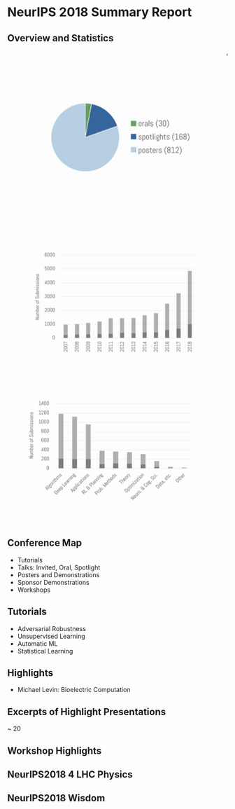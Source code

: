 # NeurIPS 2018 Summary Report

## Overview and Statistics

![](figs/NIPS2018/statistics_01.png)
![](figs/NIPS2018/statistics_02.png)
![](figs/NIPS2018/statistics_03.png)

## Conference Map

- Tutorials
- Talks: Invited, Oral, Spotlight
- Posters and Demonstrations
- Sponsor Demonstrations
- Workshops

## Tutorials
- Adversarial Robustness
- Unsupervised Learning
- Automatic ML
- Statistical Learning

## Highlights
- Michael Levin: Bioelectric Computation


## Excerpts of Highlight Presentations
~ 20

## Workshop Highlights


## NeurIPS2018 4 LHC Physics


## NeurIPS2018 Wisdom
